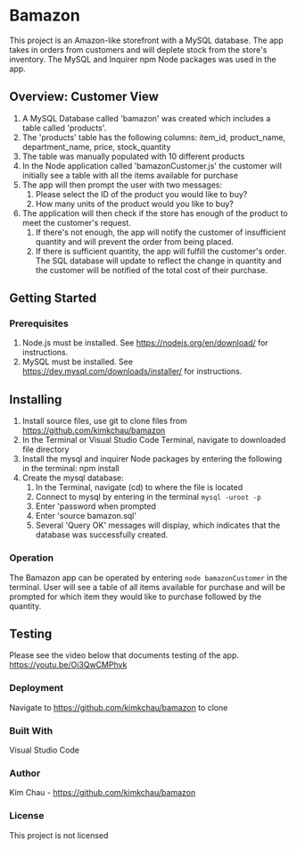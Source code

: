 # Bamazon
This project is an Amazon-like storefront with a MySQL database.  The app takes in orders from customers and will deplete stock from the store's inventory.  The MySQL and Inquirer npm Node packages was used in the app.

## Overview: Customer View
1. A MySQL Database called 'bamazon' was created which includes a table called 'products'.  
1. The 'products' table has the following columns: item_id, product_name, department_name, price, stock_quantity
1. The table was manually populated with 10 different products 
1. In the Node application called 'bamazonCustomer.js' the customer will initially see a table with all the items available for purchase
1. The app will then prompt the user with two messages: 
    1. Please select the ID of the product you would like to buy?
    1. How many units of the product would you like to buy?
1. The application will then check if the store has enough of the product to meet the customer's request. 
    1. If there's not enough, the app will notify the customer of insufficient quantity and will prevent the order from being placed.  
    1. If there is sufficient quantity, the app will fulfill the customer's order.  The SQL database will update to reflect the change in quantity and the customer will be notified of the total cost of their purchase.

## Getting Started

### Prerequisites
1. Node.js must be installed.  See https://nodejs.org/en/download/ for instructions.
1. MySQL must be installed.  See https://dev.mysql.com/downloads/installer/ for instructions.

## Installing
1. Install source files, use git to clone files from https://github.com/kimkchau/bamazon
1. In the Terminal or Visual Studio Code Terminal, navigate to downloaded file directory 
1. Install the mysql and inquirer Node packages by entering the following in the terminal: npm install
1. Create the mysql database:
    1. In the Terminal, navigate (cd) to where the file is located
    1. Connect to mysql by entering in the terminal `mysql -uroot -p`
    1. Enter 'password when prompted
    1. Enter 'source bamazon.sql'
    1. Several 'Query OK' messages will display, which indicates that the database was successfully created.

### Operation
The Bamazon app can be operated by entering `node bamazonCustomer` in the terminal.  User will see a table of all items available for purchase and will be prompted for which item they would like to purchase followed by the quantity.

## Testing
Please see the video below that documents testing of the app.
https://youtu.be/Oi3QwCMPhvk
 
### Deployment
Navigate to https://github.com/kimkchau/bamazon to clone

### Built With
Visual Studio Code

### Author
Kim Chau - https://github.com/kimkchau/bamazon

### License
This project is not licensed
